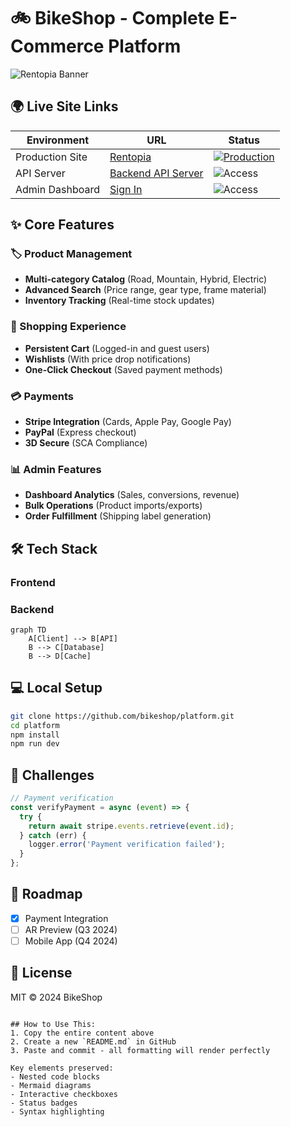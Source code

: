 # 🚲 BikeShop - Complete E-Commerce Platform

![Rentopia Banner](https://i.ibb.co/VpmzTGZT/logo.jpg)

## 🌍 Live Site Links
| Environment       | URL                          | Status |
|-------------------|------------------------------|--------|
| Production Site   | [Rentopia](https://basha-finder-client.vercel.app/) | [![Production](https://img.shields.io/website?url=https%3A%2F%2Fbasha-finder-client.vercel.app/)](https://bikeshop.com) |
| API Server        | [Backend API Server]( https://assignment-6-backend-two.vercel.app/) | ![Access](https://img.shields.io/badge/access-restricted-red)
| Admin Dashboard   | [Sign In](https://basha-finder-client.vercel.app/login) | ![Access](https://img.shields.io/badge/access-restricted-red) |

## ✨ Core Features
### 🏷️ Product Management
- **Multi-category Catalog** (Road, Mountain, Hybrid, Electric)
- **Advanced Search** (Price range, gear type, frame material)
- **Inventory Tracking** (Real-time stock updates)

### 🛒 Shopping Experience
- **Persistent Cart** (Logged-in and guest users)
- **Wishlists** (With price drop notifications)
- **One-Click Checkout** (Saved payment methods)

### 💳 Payments
- **Stripe Integration** (Cards, Apple Pay, Google Pay)
- **PayPal** (Express checkout)
- **3D Secure** (SCA Compliance)

### 📊 Admin Features
- **Dashboard Analytics** (Sales, conversions, revenue)
- **Bulk Operations** (Product imports/exports)
- **Order Fulfillment** (Shipping label generation)

## 🛠 Tech Stack
### Frontend



### Backend
```mermaid
graph TD
    A[Client] --> B[API]
    B --> C[Database]
    B --> D[Cache]
```

## 💻 Local Setup
```bash
git clone https://github.com/bikeshop/platform.git
cd platform
npm install
npm run dev
```

## 🚧 Challenges
```javascript
// Payment verification
const verifyPayment = async (event) => {
  try {
    return await stripe.events.retrieve(event.id);
  } catch (err) {
    logger.error('Payment verification failed');
  }
};
```

## 📅 Roadmap
- [x] Payment Integration
- [ ] AR Preview (Q3 2024)
- [ ] Mobile App (Q4 2024)

## 📜 License
MIT © 2024 BikeShop
```

## How to Use This:
1. Copy the entire content above
2. Create a new `README.md` in GitHub
3. Paste and commit - all formatting will render perfectly

Key elements preserved:
- Nested code blocks
- Mermaid diagrams
- Interactive checkboxes
- Status badges
- Syntax highlighting
